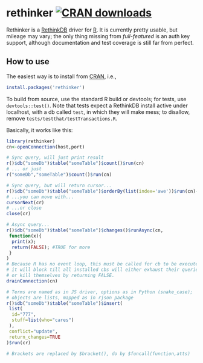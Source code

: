 # rethinker [![CRAN downloads](http://cranlogs.r-pkg.org/badges/rethinker)](https://cran.r-project.org/web/packages/rethinker/index.html)

Rethinker is a [RethinkDB](http://rethinkdb.com/) driver for [R](https://www.r-project.org/).
It is currently pretty usable, but mileage may vary; the only thing missing from *full-featured* is an auth key support, although documentation and test coverage is still far from perfect.

How to use
---------

The easiest way is to install from [CRAN](https://cran.r-project.org/web/packages/rethinker/index.html), i.e.,

```r
install.packages('rethinker')
```

To build from source, use the standard R build or devtools; for tests, use `devtools::test()`.
Note that tests expect a RethinkDB install active under localhost, with a db called `test`, in which they will make mess; to disallow, remove `tests/testthat/testTransactions.R`.

Basically, it works like this:

```r
library(rethinker)
cn<-openConnection(host,port)

# Sync query, will just print result
r()$db("someDb")$table("someTable")$count()$run(cn)
# ... or just
r("someDb","someTable")$count()$run(cn)

# Sync query, but will return cursor...
r()$db("someDb")$table("someTable")$orderBy(list(index='awe'))$run(cn)->cr
# ...you can move with...
cursorNext(cr)
# ...or close
close(cr)

# Async query...
r()$db("someDb")$table("someTable")$changes()$runAsync(cn,
 function(x){
  print(x);
  return(FALSE); #TRUE for more
 }
)
# Because R has no event loop, this must be called for cb to be executed;
# it will block till all installed cbs will either exhaust their queries
# or kill themselves by returning FALSE.
drainConnection(cn)

# Terms are named as in JS driver, options as in Python (snake_case);
# objects are lists, mapped as in rjson package
r()$db("someDb")$table("someTable")$insert(
 list(
  id="777",
  stuff=list(who="cares")
 ),
 conflict="update",
 return_changes=TRUE
)$run(cr)

# Brackets are replaced by $bracket(), do by $funcall(function,atts)
```
